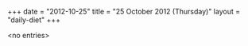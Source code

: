 +++
date = "2012-10-25"
title = "25 October 2012 (Thursday)"
layout = "daily-diet"
+++

<p>&lt;no entries&gt;</p>